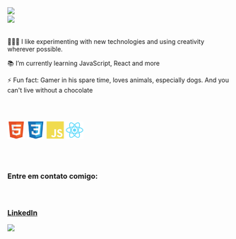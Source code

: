 <img src="https://raw.githubusercontent.com/gist/BrushColor/f97ba4d50227b85c9fc49c5c09c5fd91/raw/7d3c20f5459f69b396c6016bd3a71499692291ed/hero.svg">

<div>
  <img width="30px" src="https://raw.githubusercontent.com/kaueMarques/kaueMarques/master/hi.gif">
  <br></br>
  <p>👩🏻‍💻 I like experimenting with new technologies and using creativity wherever possible.</p>
  <p>📚 I’m currently learning JavaScript, React and more</p>
  <p>⚡ Fun fact: Gamer in his spare time, loves animals, especially dogs. And you can't live without a chocolate</p>
</div>

<br></br>

<div>
  <img width="40px" src="https://raw.githubusercontent.com/devicons/devicon/master/icons/html5/html5-original.svg">
  <img width="40px" src="https://raw.githubusercontent.com/devicons/devicon/master/icons/css3/css3-original.svg">
  <img width="40px" src="https://raw.githubusercontent.com/devicons/devicon/master/icons/javascript/javascript-plain.svg">
  <img width="40px" src="https://raw.githubusercontent.com/devicons/devicon/master/icons/react/react-original.svg">
</div>

<br></br>

<div>
  <h3>Entre em contato comigo:<h3>
  <br></br>
   <a href="https://www.linkedin.com/in/gabyteixeira" target="_blank">LinkedIn</a>
</div>

<img src="https://raw.githubusercontent.com/gist/BrushColor/7e5ee7c5d611e9b6f114dcac3ed200ee/raw/92204a06503e6cfd8d989c2f014b6f011df78283/bottom.svg">
